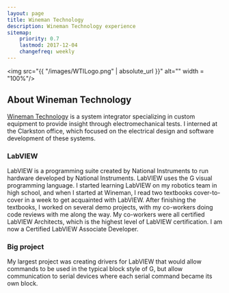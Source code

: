 ```yaml
---
layout: page
title: Wineman Technology
description: Wineman Technology experience
sitemap:
    priority: 0.7
    lastmod: 2017-12-04
    changefreq: weekly
---
```

<span><img src="{{ "/images/WTILogo.png" | absolute_url }}" alt="" width = "100%"/></span>
## About Wineman Technology
<a href = "https://www.winemantech.com/">Wineman Technology</a> is a system integrator specializing in custom equipment
to provide insight through electromechanical tests. I interned at the Clarkston office, which focused on the electrical design
and software development of these systems.

### LabVIEW
LabVIEW is a programming suite created by National Instruments to run hardware developed by National Instruments.
LabVIEW uses the G visual programming language. I started learning LabVIEW on my robotics team in high school,
and when I started at Wineman, I read two textbooks cover-to-cover in a week to get acquainted with LabVIEW.
After finishing the textbooks, I worked on several demo projects, with my co-workers doing code reviews with me along the way.
My co-workers were all certified LabVIEW Architects, which is the highest level of LabVIEW certification.
I am now a Certified LabVIEW Associate Developer.


### Big project
My largest project was creating drivers for LabVIEW that would allow commands to be used in the typical block style of G, but allow communication to serial devices where each serial command became its own block.
